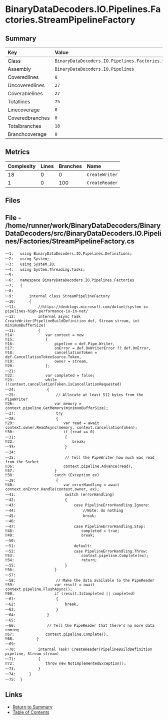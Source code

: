 ﻿# BinaryDataDecoders.IO.Pipelines.Factories.StreamPipelineFactory

## Summary

| Key             | Value                                                             |
| :-------------- | :---------------------------------------------------------------- |
| Class           | `BinaryDataDecoders.IO.Pipelines.Factories.StreamPipelineFactory` |
| Assembly        | `BinaryDataDecoders.IO.Pipelines`                                 |
| Coveredlines    | `0`                                                               |
| Uncoveredlines  | `27`                                                              |
| Coverablelines  | `27`                                                              |
| Totallines      | `75`                                                              |
| Linecoverage    | `0`                                                               |
| Coveredbranches | `0`                                                               |
| Totalbranches   | `18`                                                              |
| Branchcoverage  | `0`                                                               |

## Metrics

| Complexity | Lines | Branches | Name           |
| :--------- | :---- | :------- | :------------- |
| 18         | 0     | 0        | `CreateWriter` |
| 1          | 0     | 100      | `CreateReader` |

## Files

## File - /home/runner/work/BinaryDataDecoders/BinaryDataDecoders/src/BinaryDataDecoders.IO.Pipelines/Factories/StreamPipelineFactory.cs

```CSharp
〰1:   using BinaryDataDecoders.IO.Pipelines.Definitions;
〰2:   using System;
〰3:   using System.IO;
〰4:   using System.Threading.Tasks;
〰5:   
〰6:   namespace BinaryDataDecoders.IO.Pipelines.Factories
〰7:   {
〰8:   
〰9:       internal class StreamPipelineFactory
〰10:      {
〰11:          //https://devblogs.microsoft.com/dotnet/system-io-pipelines-high-performance-io-in-net/
〰12:          internal async Task CreateWriter(PipelineBuildDefinition def, Stream stream, int minimumBufferSize)
〰13:          {
‼14:              var context = new
‼15:              {
‼16:                  pipeline = def.Pipe.Writer,
‼17:                  onError = def.OnWriterError ?? def.OnError,
‼18:                  cancellationToken = def.CancellationTokenSource.Token,
‼19:                  owner = stream,
‼20:              };
〰21:  
‼22:              var completed = false;
‼23:              while (!context.cancellationToken.IsCancellationRequested)
〰24:              {
〰25:                  // Allocate at least 512 bytes from the PipeWriter
‼26:                  var memory = context.pipeline.GetMemory(minimumBufferSize);
〰27:                  try
〰28:                  {
‼29:                      var read = await context.owner.ReadAsync(memory, context.cancellationToken);
‼30:                      if (read == 0)
〰31:                      {
‼32:                          break;
〰33:                      }
〰34:  
〰35:                      // Tell the PipeWriter how much was read from the Socket
‼36:                      context.pipeline.Advance(read);
‼37:                  }
‼38:                  catch (Exception ex)
〰39:                  {
‼40:                      var errorHandling = await context.onError.Handle(context.owner, ex);
〰41:                      switch (errorHandling)
〰42:                      {
〰43:                          case PipelineErrorHandling.Ignore:
〰44:                              //Note: do nothing
〰45:                              break;
〰46:  
〰47:                          case PipelineErrorHandling.Stop:
‼48:                              completed = true;
‼49:                              break;
〰50:  
〰51:                          default:
〰52:                          case PipelineErrorHandling.Throw:
‼53:                              context.pipeline.Complete(ex);
‼54:                              return;
〰55:                      }
‼56:                  }
〰57:  
〰58:                  // Make the data available to the PipeReader
‼59:                  var result = await context.pipeline.FlushAsync();
‼60:                  if (result.IsCompleted || completed)
〰61:                  {
〰62:                      break;
〰63:                  }
〰64:              }
〰65:  
〰66:              // Tell the PipeReader that there's no more data coming
‼67:              context.pipeline.Complete();
‼68:          }
〰69:  
〰70:          internal Task? CreateReader(PipelineBuildDefinition pipeline, Stream stream)
〰71:          {
‼72:              throw new NotImplementedException();
〰73:          }
〰74:      }
〰75:  }
```

## Links

* [Return to Summary](Summary.md)
* [Table of Contents](../TOC.md)

